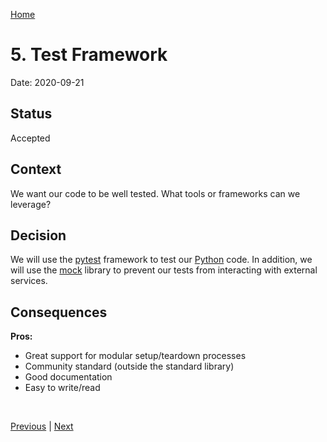 [Home](../../README.md)


# 5. Test Framework

Date: 2020-09-21

## Status

Accepted

## Context

We want our code to be well tested. What tools or frameworks can we
leverage?

## Decision

We will use the [pytest] framework to test our [Python] code. In
addition, we will use the [mock] library to prevent our tests
from interacting with external services.

## Consequences

**Pros:**

* Great support for modular setup/teardown processes
* Community standard (outside the standard library)
* Good documentation
* Easy to write/read

<br/>

[Previous](004-serverless-framework.md) | [Next](006-access-control.md)


[Python]: https://www.python.org/downloads/release/python-380/
[pytest]: https://docs.pytest.org/en/stable/contents.html
[mock]: https://docs.python.org/3/library/unittest.mock.html
